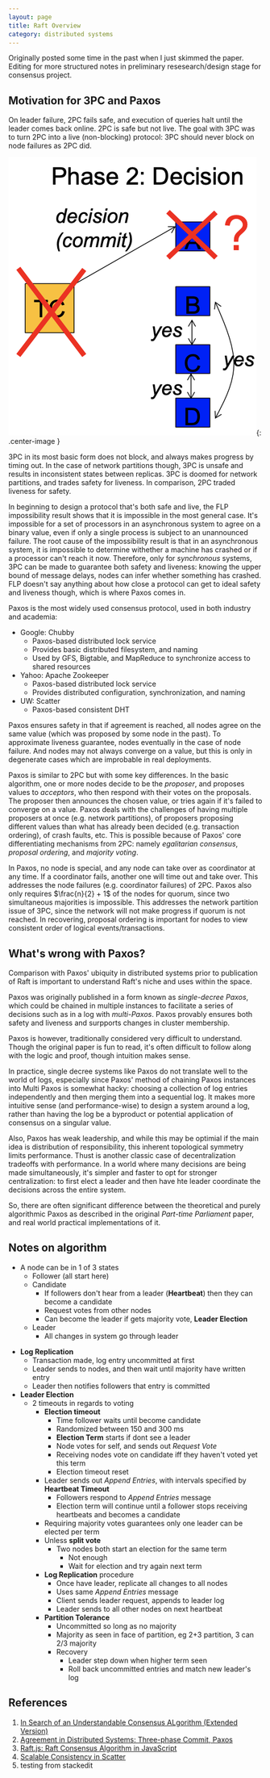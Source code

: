 ```yaml
---
layout: page
title: Raft Overview
category: distributed systems
---
```


<p class="message">
  Originally posted some time in the past when I just skimmed the paper. Editing for more structured notes in preliminary resesearch/design stage for consensus project.
</p>

## Motivation for 3PC and Paxos

On leader failure, 2PC fails safe, and execution of queries halt until the leader comes back online. 2PC is safe but not live. The goal with 3PC was to turn 2PC into a live (non-blocking) protocol: 3PC should never block on node failures as 2PC did. 

![](../res/img/2019-03-14-19-52-33.png){: .center-image }

3PC in its most basic form does not block, and always makes progress by timing out. In the case of network partitions though, 3PC is unsafe and results in inconsistent states between replicas. 3PC is doomed for network partitions, and trades safety for liveness. In comparison, 2PC traded liveness for safety. 

In beginning to design a protocol that's both safe and live, the FLP impossibility result shows that it is impossible in the most general case. It's impossible for a set of processors in an asynchronous system to agree on a binary value, even if only a single process is subject to an unannounced failure. The root cause of the impossibility result is that in an asynchronous system, it is impossible to determine withether a machine has crashed or if a processor can't reach it now. Therefore, only for *synchronous* systems, 3PC can be made to guarantee both safety and liveness: knowing the upper bound of message delays, nodes can infer whether something has crashed. FLP doesn't say anything about how close a protocol can get to ideal safety and liveness though, which is where Paxos comes in.

Paxos is the most widely used consensus protocol, used in both industry and academia:
* Google: Chubby 
  * Paxos-based distributed lock service
  * Provides basic distributed filesystem, and naming
  * Used by GFS, Bigtable, and MapReduce to synchronize access to shared resources
* Yahoo: Apache Zookeeper
  * Paxos-based distributed lock service
  * Provides distributed configuration, synchronization, and naming
* UW: Scatter
  * Paxos-based consistent DHT 

Paxos ensures safety in that if agreement is reached, all nodes agree on the same value (which was proposed by some node in the past). To approximate liveness guarantee, nodes eventually in the case of node failure. And nodes may not always converge on a value, but this is only in degenerate cases which are improbable in real deployments. 

Paxos is similar to 2PC but with some key differences. In the basic algorithm, one or more nodes decide to be the *proposer*, and proposes values to *acceptors*, who then respond with their votes on the proposals. The proposer then announces the chosen value, or tries again if it's failed to converge on a value. Paxos deals with the challenges of having multiple proposers at once (e.g. network partitions), of proposers proposing different values than what has already been decided (e.g. transaction ordering), of crash faults, etc. This is possible because of Paxos' core differentiating mechanisms from 2PC: namely *egalitarian consensus*, *proposal ordering*, and *majority voting*.

In Paxos, no node is special, and any node can take over as coordinator at any time. If a coordinator fails, another one will time out and take over. This addresses the node failures (e.g. coordinator failures) of 2PC. Paxos also only requires $\frac{n}{2} + 1$ of the nodes for quorum, since two simultaneous majorities is impossible. This addresses the network partition issue of 3PC, since the network will not make progress if quorum is not reached. In recovering, proposal ordering is important for nodes to view consistent order of logical events/transactions.


## What's wrong with Paxos?

Comparison with Paxos' ubiquity in distributed systems prior to publication of Raft is important to understand Raft's niche and uses within the space. 

Paxos was originally published in a form known as *single-decree Paxos*, which could be chained in multiple instances to facilitate a series of decisions such as in a log with *multi-Paxos*. Paxos provably ensures both safety and liveness and surpports changes in cluster membership.

Paxos is however, traditionally considered very difficult to understand. Though the original paper is fun to read, it's often difficult to follow along with the logic and proof, though intuition makes sense.

In practice, single decree systems like Paxos do not translate well to the world of logs, especially since Paxos' method of chaining Paxos instances into Multi Paxos is somewhat hacky: choosing a collection of log entries independently and then merging them into a sequential log. It makes more intuitive sense (and performance-wise) to design a system around a log, rather than having the log be a byproduct or potential application of consensus on a singular value. 

Also, Paxos has weak leadership, and while this may be optimial if the main idea is distribution of responsibility, this inherent topological symmetry limits performance. Thust is another classic case of decentralization tradeoffs with performance. In a world where many decisions are being made simultaneously, it's simpler and faster to opt for stronger centralization: to first elect a leader and then have hte leader coordinate the decisions across the entire system.

So, there are often significant difference between the theoretical and purely algorithmic Paxos as described in the original *Part-time Parliament* paper, and real world practical implementations of it. 

## Notes on algorithm

* A node can be in 1 of 3 states
    - Follower (all start here)
    - Candidate
        - If followers don't hear from a leader (**Heartbeat**) then they can become a candidate
        - Request votes from other nodes
        - Can become the leader if gets majority vote, **Leader Election**
    - Leader
        - All changes in system go through leader

- **Log Replication**
    - Transaction made, log entry uncommitted at first
    - Leader sends to nodes, and then wait until majority have written entry
    - Leader then notifies followers that entry is committed
- **Leader Election**
    - 2 timeouts in regards to voting
        - **Election timeout**
            - Time follower waits until become candidate
            - Randomized between 150 and 300 ms
            - **Election Term** starts if dont see a leader
            - Node votes for self, and sends out *Request Vote*
            - Receiving nodes vote on candidate iff they haven't voted yet this term
            - Election timeout reset
        - Leader sends out *Append Entries*, with intervals specified by **Heartbeat Timeout**
            - Followers respond to *Append Entries* message
            - Election term will continue until a follower stops receiving heartbeats and becomes a candidate
        - Requiring majority votes guarantees only one leader can be elected per term
        - Unless **split vote**
            - Two nodes both start an election for the same term
                - Not enough
                - Wait for election and try again next term
        - **Log Replication** procedure
            - Once have leader, replicate all changes to all nodes
            - Uses same *Append Entries* message
            - Client sends leader request, appends to leader log
            - Leader sends to all other nodes on next heartbeat
        - **Partition Tolerance**
            - Uncommitted so long as no majority
            - Majority as seen in face of partition, eg 2+3 partition, 3 can 2/3 majority
            - Recovery
                - Leader step down when higher term seen
                - Roll back uncommitted entries and match new leader's log


## References

1. [In Search of an Understandable Consensus ALgorithm (Extended Version)](https://raft.github.io/raft.pdf)
2. [Agreement in Distributed Systems: Three-phase Commit, Paxos](https://roxanageambasu.github.io/ds-class//assets/lectures/lecture17.pdf)
3. [Raft.js: Raft Consensus Algorithm in JavaScript](https://github.com/kanaka/raft.js)
4. [Scalable Consistency in Scatter](https://homes.cs.washington.edu/~tom/pubs/scatter.pdf)
5. testing from stackedit
<!--stackedit_data:
eyJoaXN0b3J5IjpbLTQ1Mjg2MTA0Ml19
-->